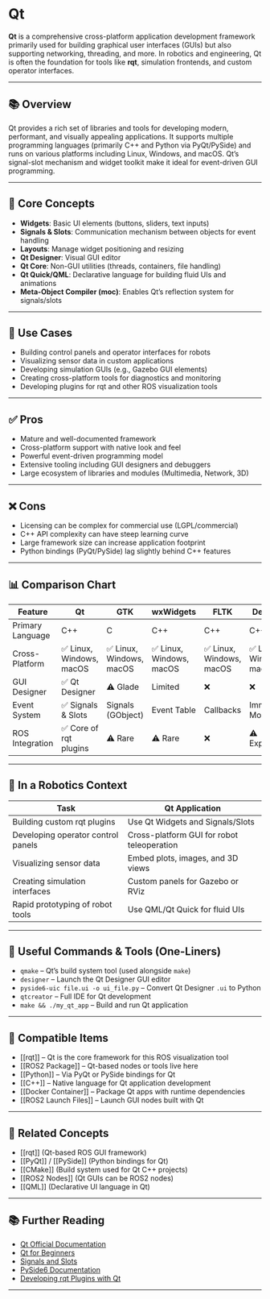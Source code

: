 # Qt

**Qt** is a comprehensive cross-platform application development framework primarily used for building graphical user interfaces (GUIs) but also supporting networking, threading, and more. In robotics and engineering, Qt is often the foundation for tools like **rqt**, simulation frontends, and custom operator interfaces.

---

## 📚 Overview

Qt provides a rich set of libraries and tools for developing modern, performant, and visually appealing applications. It supports multiple programming languages (primarily C++ and Python via PyQt/PySide) and runs on various platforms including Linux, Windows, and macOS. Qt’s signal-slot mechanism and widget toolkit make it ideal for event-driven GUI programming.

---

## 🧠 Core Concepts

- **Widgets**: Basic UI elements (buttons, sliders, text inputs)
- **Signals & Slots**: Communication mechanism between objects for event handling
- **Layouts**: Manage widget positioning and resizing
- **Qt Designer**: Visual GUI editor
- **Qt Core**: Non-GUI utilities (threads, containers, file handling)
- **Qt Quick/QML**: Declarative language for building fluid UIs and animations
- **Meta-Object Compiler (moc)**: Enables Qt’s reflection system for signals/slots

---

## 🧰 Use Cases

- Building control panels and operator interfaces for robots
- Visualizing sensor data in custom applications
- Developing simulation GUIs (e.g., Gazebo GUI elements)
- Creating cross-platform tools for diagnostics and monitoring
- Developing plugins for rqt and other ROS visualization tools

---

## ✅ Pros

- Mature and well-documented framework
- Cross-platform support with native look and feel
- Powerful event-driven programming model
- Extensive tooling including GUI designers and debuggers
- Large ecosystem of libraries and modules (Multimedia, Network, 3D)

---

## ❌ Cons

- Licensing can be complex for commercial use (LGPL/commercial)
- C++ API complexity can have steep learning curve
- Large framework size can increase application footprint
- Python bindings (PyQt/PySide) lag slightly behind C++ features

---

## 📊 Comparison Chart

| Feature                | Qt                   | GTK                  | wxWidgets            | FLTK                 | Dear ImGui           |
|------------------------|----------------------|----------------------|----------------------|----------------------|----------------------|
| Primary Language       | C++                  | C                    | C++                  | C++                  | C++                  |
| Cross-Platform         | ✅ Linux, Windows, macOS | ✅ Linux, Windows, macOS | ✅ Linux, Windows, macOS | ✅ Linux, Windows, macOS | ✅ Linux, Windows, macOS |
| GUI Designer          | ✅ Qt Designer        | ⚠️ Glade             | Limited              | ❌                   | ❌                   |
| Event System          | ✅ Signals & Slots     | Signals (GObject)    | Event Table          | Callbacks            | Immediate Mode       |
| ROS Integration       | ✅ Core of rqt plugins | ⚠️ Rare               | ⚠️ Rare               | ❌                   | ⚠️ Experimental       |

---

## 🤖 In a Robotics Context

| Task                               | Qt Application                                    |
|-----------------------------------|--------------------------------------------------|
| Building custom rqt plugins        | Use Qt Widgets and Signals/Slots                  |
| Developing operator control panels | Cross-platform GUI for robot teleoperation        |
| Visualizing sensor data            | Embed plots, images, and 3D views                  |
| Creating simulation interfaces     | Custom panels for Gazebo or RViz                    |
| Rapid prototyping of robot tools   | Use QML/Qt Quick for fluid UIs                      |

---

## 🔧 Useful Commands & Tools (One-Liners)

- `qmake` – Qt’s build system tool (used alongside `make`)  
- `designer` – Launch the Qt Designer GUI editor  
- `pyside6-uic file.ui -o ui_file.py` – Convert Qt Designer `.ui` to Python  
- `qtcreator` – Full IDE for Qt development  
- `make && ./my_qt_app` – Build and run Qt application  

---

## 🔧 Compatible Items

- [[rqt]] – Qt is the core framework for this ROS visualization tool  
- [[ROS2 Package]] – Qt-based nodes or tools live here  
- [[Python]] – Via PyQt or PySide bindings for Qt  
- [[C++]] – Native language for Qt application development  
- [[Docker Container]] – Package Qt apps with runtime dependencies  
- [[ROS2 Launch Files]] – Launch GUI nodes built with Qt  

---

## 🔗 Related Concepts

- [[rqt]] (Qt-based ROS GUI framework)  
- [[PyQt]] / [[PySide]] (Python bindings for Qt)  
- [[CMake]] (Build system used for Qt C++ projects)  
- [[ROS2 Nodes]] (Qt GUIs can be ROS2 nodes)  
- [[QML]] (Declarative UI language in Qt)  

---

## 📚 Further Reading

- [Qt Official Documentation](https://doc.qt.io)  
- [Qt for Beginners](https://doc.qt.io/qt-6/gettingstarted.html)  
- [Signals and Slots](https://doc.qt.io/qt-6/signalsandslots.html)  
- [PySide6 Documentation](https://doc.qt.io/qtforpython/)  
- [Developing rqt Plugins with Qt](https://wiki.ros.org/rqt/Tutorials/Plugin%20Development)  

---
